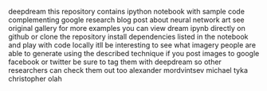deepdream this repository contains ipython notebook with sample code complementing google research blog post about neural network art see original gallery for more examples you can view dream ipynb directly on github or clone the repository install dependencies listed in the notebook and play with code locally itll be interesting to see what imagery people are able to generate using the described technique if you post images to google facebook or twitter be sure to tag them with deepdream so other researchers can check them out too alexander mordvintsev michael tyka christopher olah